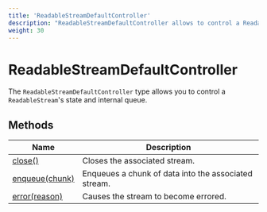 ```yaml
---
title: 'ReadableStreamDefaultController'
description: "ReadableStreamDefaultController allows to control a ReadableStream's state and internal queue."
weight: 30
---
```


# ReadableStreamDefaultController

The `ReadableStreamDefaultController` type allows you to control a `ReadableStream`'s state and internal queue.

## Methods

| Name                                                                                                                                      | Description                                          |
| ----------------------------------------------------------------------------------------------------------------------------------------- | ---------------------------------------------------- |
| [close()](https://grafana.com/docs/k6/<K6_VERSION>/javascript-api/k6-experimental/streams/readablestreamdefaultcontroller/close)          | Closes the associated stream.                        |
| [enqueue(chunk)](https://grafana.com/docs/k6/<K6_VERSION>/javascript-api/k6-experimental/streams/readablestreamdefaultcontroller/enqueue) | Enqueues a chunk of data into the associated stream. |
| [error(reason)](https://grafana.com/docs/k6/<K6_VERSION>/javascript-api/k6-experimental/streams/readablestreamdefaultcontroller/error)    | Causes the stream to become errored.                 |
